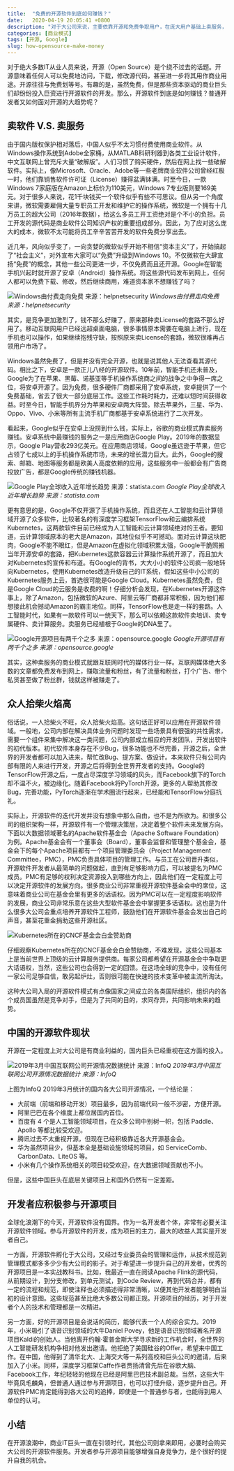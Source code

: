 ```yaml
---
title:  "免费的开源软件到底如何赚钱？"
date:   2020-04-19 20:05:41 +0800
description: "对于大公司来说，主要依靠开源和免费争取用户，在庞大用户基础上卖服务，用免费击败竞争对手；个人开发者通过开源可以显著提升自身技术和管理竞争力。"
categories: [商业模式]
tags: [开源, Google]
slug: how-opensource-make-money
---
```


对于绝大多数IT从业人员来说，开源（Open Source）是个绕不过去的话题。开源意味着任何人可以免费地访问，下载，修改源代码，甚至进一步将其用作商业用途。开源往往与免费划等号。有趣的是，虽然免费，但是那些资本驱动的商业巨头们却纷纷投入巨资进行开源软件的开发。那么，开源软件到底是如何赚钱？普通开发者又如何面对开源的大趋势呢？

## 卖软件 V.S. 卖服务

由于国内版权保护相对落后，中国人似乎不太习惯付费使用商业软件。从Windows操作系统到Adobe全家桶，从MATLAB科研利器到各类工业设计软件，中文互联网上曾充斥大量“破解版”。人们习惯了购买硬件，然后在网上找一些破解软件。实际上，像Microsoft、Oracle、Adobe等一些老牌商业软件公司曾经红极一时，他们靠销售软件许可证（License）赚得盆满钵满。时至今日，一款Windows 7家庭版在Amazon上标价为110美元，Windows 7专业版则要169美元。对于很多人来说，花1千块钱买一个软件似乎有些不可思议。但从另一个角度来讲，微软需要雇佣大量专职员工开发和维护它的操作系统，微软是一个拥有十几万员工的超大公司（2016年数据），给这么多员工开工资绝对是个不小的负担。员工开发的源代码是商业软件公司知识产权的重要组成部分。因此，为了应对这么庞大的成本，微软不太可能将员工辛辛苦苦开发的软件免费分享出去。

近几年，风向似乎变了，一向贪婪的微软似乎开始不相信“资本主义”了，开始搞起了“社会主义”，对外宣布大家可以“免费”升级到Windows 10。不仅微软在大肆宣扬“免费”的概念，其他一些公司更进一步，不仅免费而且还开源。Google在智能手机兴起时就开源了安卓（Android）操作系统。将这些源代码发布到网上，任何人都可以免费下载、修改，然后继续商用，难道资本家不想赚钱了吗？

![Windows由付费走向免费 来源：helpnetsecurity](http://aixingqiu-1258949597.cos.ap-beijing.myqcloud.com/2020-04-19-141217.jpg)
*Windows由付费走向免费 来源：helpnetsecurity*

其实，是竞争更加激烈了，钱不那么好赚了，原来那种卖License的套路不那么好用了。移动互联网用户已经远超桌面电脑，很多事情原本需要在电脑上进行，现在手机也可以操作，如果继续抱残守缺，按照原来卖License的套路，微软很难再占领用户市场了。

Windows虽然免费了，但是并没有完全开源，也就是说其他人无法查看其源代码。相比之下，安卓是一款正儿八经的开源软件。10年前，智能手机还未普及，Google为了在苹果、黑莓、诺基亚等手机操作系统商之间的战争之中争得一席之位，将安卓开源了。因为免费，很多硬件厂商都采用了安卓系统，安卓提供了一个免费基础，省去了很大一部分底层工作。这些工作耗时耗力，还难以短时间获得收益。时至今日，智能手机界分为苹果和安卓两大阵营。除去苹果外，三星、华为、Oppo、Vivo、小米等所有主流手机厂商都基于安卓系统进行了二次开发。

看起来，Google似乎在安卓上没捞到什么钱，实际上，谷歌的商业模式靠卖服务赚钱。安卓系统中最赚钱的服务之一是应用商店Google Play。2019年的数据显示，Google Play营收293亿美元。在应用商店领域，Google虽远逊于苹果，但它占领了七成以上的手机操作系统市场，未来的增长潜力巨大。此外，Google的搜索、邮箱、地图等服务都是欧美人高度依赖的应用，这些服务中一般都会有广告商投放广告，都是Google传统的赚钱机器。

![Google Play全球收入近年增长趋势 来源：statista.com](http://aixingqiu-1258949597.cos.ap-beijing.myqcloud.com/2020-04-19-141222.png)
*Google Play全球收入近年增长趋势 来源：statista.com*

更有意思的是，Google不仅开源了手机操作系统，而且还在人工智能和云计算领域开源了众多软件，比较著名的有深度学习框架TensorFlow和云编排系统Kubernetes，这两款软件目前已经成为人工智能和云计算领域绝对的王者。要知道，云计算领域原本的老大是Amazon，其地位似乎不可撼动。面对云计算这块肥肉，Google不能不眼红，但是Amazon在虚拟化领域积累太强，Google干脆照搬当年开源安卓的套路，把Kubernetes这款容器云计算操作系统开源了，而且加大对Kubernetes的宣传和布道。有Google的背书，大大小小的软件公司疯一般地转向Kubernetes，使用Kubernetes改造升级自己的IT系统，假如这些中小公司的Kubernetes服务上云，首选很可能是Google Cloud。Kubernetes虽然免费，但是Google Cloud的云服务是收费的啊！仔细分析会发现，在Kubernetes开源这件事上，除了Amazon，包括微软的Azure、阿里云等厂商都非常积极，因为他们都想接此机会撼动Amazon的霸主地位。同样，TensorFlow也是走一样的套路。人工智能时代，如果有一款软件可以一统天下，那么可以依赖这款软件卖培训、卖专属硬件、卖计算服务。卖服务已经植根于Google的DNA里了。

![Google开源项目有两千个之多 来源：opensource.google](http://aixingqiu-1258949597.cos.ap-beijing.myqcloud.com/2020-04-19-141227.png)
*Google开源项目有两千个之多 来源：opensource.google*

其实，这种卖服务的商业模式就跟互联网时代的媒体行业一样。互联网媒体绝大多数的文章都免费发布到网上，赚取流量和粉丝，有了流量和粉丝，打个广告、带个私货甚至做了粉丝群，钱就这样被赚走了。

## 众人拾柴火焰高

俗话说，一人拾柴火不旺，众人拾柴火焰高。这句话正好可以应用在开源软件领域。一般地，公司内部在解决具体业务问题时发现一些场景具有很强的共性需求，需要一个组件来集中解决这一类问题，公司内部成立相应的开发团队，开发出软件的初代版本。初代软件本身存在不少Bug，很多功能也不尽完善，开源之后，全世界的开发者都可以加入进来，帮忙改Bug、提方案、做设计。本来软件只有公司内部有限的人来进行开发，开源之后将得到全世界开发者的支持。Google的TensorFlow开源之后，一度占尽深度学习领域的风头，而Facebook旗下的Torch却不温不火，被边缘化。随着Facebook将PyTorch开源，更多的人帮助其修改Bug，完善功能，PyTorch逐渐在学术圈流行起来，已经能和TensorFlow分庭抗礼。

实际上，开源软件的迭代开发并没有想象中那么自由，也不是为所欲为。和很多公司的组织架构一样，开源软件有一个管理决策层，决定着整个软件未来发展方向。下面以大数据领域著名的Apache软件基金会（Apache Software Foundation）为例。Apache基金会有一个董事会（Board），董事会监督和管理整个基金会，基金会下的每个Apache项目都有一个项目管理委员会（Project Management Committee，PMC），PMC负责具体项目的管理工作。与员工在公司晋升类似，开源软件开发者从最简单的问题做起，直到有足够影响力后，可以被提名为PMC成员。PMC有足够的权利决定资源投入到哪些方向上，因此他们在一定程度上可以决定开源软件的发展方向。很多商业公司非常重视开源软件基金会中的席位，这意味着商业公司在基金会里有更多的话语权。因为PMC可以在一定程度影响软件的发展，商业公司非常乐意在这些大型软件基金会中掌握更多话语权。这也是为什么很多大公司会重点培养开源软件工程师，鼓励他们在开源软件基金会发出自己的声音，甚至花重金捐助这些开源社区。

![Kubernetes所在的CNCF基金会白金赞助商](http://aixingqiu-1258949597.cos.ap-beijing.myqcloud.com/2020-04-19-141231.png)

仔细观察Kubernetes所在的CNCF基金会白金赞助商，不难发现，这些公司基本上是当前世界上顶级的云计算服务提供商。每家公司都希望在开源基金会中争取更大话语权，当然，这些公司也会得到一定的回馈。在这场全球的竞争中，没有任何一家公司足够自信，敢另起炉灶，否则很可能在快速的技术变革中被主流所淘汰。

这种大公司入局的开源软件模式有点像国家之间成立的各类国际组织，组织内的各个成员国虽然是竞争对手，但是为了共同的目的，求同存异，共同影响未来的趋势。

## 中国的开源软件现状

开源在一定程度上对大公司是有商业利益的，国内巨头已经重视在这方面的投入。

![2019年3月中国互联网公司开源情况数据统计 来源：InfoQ](http://aixingqiu-1258949597.cos.ap-beijing.myqcloud.com/2020-04-19-141235.png)
*2019年3月中国互联网公司开源情况数据统计 来源：InfoQ*

上图为InfoQ 2019年3月统计的国内各大公司开源情况，一个结论是：

- 大前端（前端和移动开发）项目最多，因为前端代码一般不涉密，方便开源。
- 阿里巴巴在各个维度上都位居国内首位。
- 百度有 4 个是人工智能领域项目，在众多公司中别树一帜，包括 Paddle、Apollo 等都比较受欢迎。
- 腾讯过去不太重视开源，但现在已经积极靠近各大开源基金会。
- 华为虽然项目少，但基本全是基础设施领域的项目，如 ServiceComb、CarbonData、LiteOS 等。
- 小米有几个操作系统相关的项目较受欢迎，在大数据领域贡献也不小。

但是，这些中国巨头在底层关键项目上和国外仍然有一定差距。

## 开发者应积极参与开源项目

全球化浪潮下的今天，开源软件没有国界。作为一名开发者个体，非常有必要关注开源软件领域。参与开源软件的开发，成为项目的主力，最大的收益人其实是开发者自己。

一方面，开源软件孵化于大公司，又经过专业委员会的管理和运作，从技术规范到管理模式都多多少少有大公司的影子。对于希望进一步提升自己的开发者，优秀的开源项目是一本实战教科书。比如，我最近一直在阅读Apache Flink的源代码，从前期设计，到分支修改，到单元测试，到Code Review，再到代码合并，都有一定的流程和规范，即使注释也必须描述得非常清晰，以便其他开发者能够明白当初的设计意图。这些规范甚至比绝大多数公司都正规。开源项目的经历，对于开发者个人的技术和管理都是一次精进。

另一方面，好的开源项目是会说话的简历，能够代表一个人的综合实力。2019年，小米吸引了语音识别领域的大牛Daniel Povey，他是语音识别领域著名开源项目Kaldi的创始人。当他离开约翰·霍普金斯大学寻求新的工作机会时，全世界的人工智能研发机构争相对他发出邀请。他拒绝了美国硅谷的Offer，希望来中国工作。在中国，他得到了清华北大、上海交大等一系列高校和巨头公司的邀请，后来加入了小米。同样，深度学习框架Caffe作者贾扬清曾先后在谷歌大脑、Facebook工作，年纪轻轻的他现在已经是阿里巴巴技术副总裁。当然，这些大牛毕竟凤毛麟角，但普通人通过参与开源项目，也可以打怪升级，逐步提升自己。开源软件PMC肯定能得到各大公司的追捧，即使是一个普通参与者，也能得到用人单位的认可。

## 小结

在开源浪潮中，商业IT巨头一直在引领时代，其他公司则拿来即用，必要时会购买大公司的开源软件服务。开发者参与开源项目能够增强自身竞争力，是个很好的提升自我的机会。